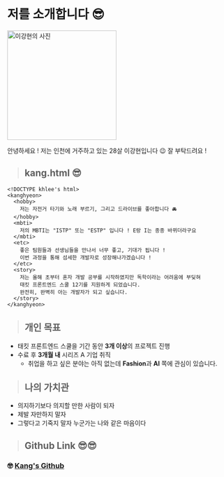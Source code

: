 # 저를 소개합니다 😎

<img src="../img/kang.jpeg" width="250" alt="이강현의 사진"/>

안녕하세요 ! 저는 인천에 거주하고 있는 28살 이강현입니다 😉 잘 부탁드려요 !

> ## kang.html 😎

    <!DOCTYPE khlee's html>
    <kanghyeon>
      <hobby>
        저는 자전거 타기와 노래 부르기, 그리고 드라이브를 좋아합니다 🚘
      </hobby>
      <mbti>
        저의 MBTI는 "ISTP" 또는 "ESTP" 입니다 ! E랑 I는 종종 바뀌더라구요
      </mbti>
      <etc>
        좋은 팀원들과 선생님들을 만나서 너무 좋고, 기대가 됩니다 !
        이번 과정을 통해 섬세한 개발자로 성장해나가겠습니다 !
      </etc>
      <story>
        저는 올해 초부터 혼자 개발 공부를 시작하였지만 독학이라는 어려움에 부딪혀
        태킷 프론트엔드 스쿨 12기를 지원하게 되었습니다.
        완전히, 완벽히 아는 개발자가 되고 싶습니다.
      </story>
    </kanghyeon>

> ## 개인 목표

- 태킷 프론트엔드 스쿨을 기간 동안 **3개 이상**의 프로젝트 진행
- 수료 후 **3개월 내** 시리즈 A 기업 취직
  - 취업을 하고 싶은 분야는 아직 없는데 **Fashion**과 **AI** 쪽에 관심이 있습니다.

> ## 나의 가치관

- 의지하기보다 의지할 만한 사람이 되자
- 제발 자만하지 말자
- 그렇다고 기죽지 말자 누군가는 나와 같은 마음이다

> ## Github Link 😎😎

### 🤓 [Kang's Github](https://github.com/llhyeon)
